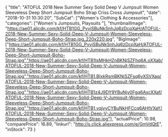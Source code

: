 {
	"title": "ATOFUL 2018 New Summer Sexy Solid Deep V Jumpsuit Women Sleeveless Deep Short Jumpsuit Boho Strap Criss Cross Jumpsuit",
	"date": "2018-10-31 10:30:20",
	"SubCat": ["Women's Clothing & Accessories"],
	"categories": ["Women's Jumpsuits, Playsuits "],
	"thumbnailImage": "https://ae01.alicdn.com/kf/HTB1GG_PvviSBuNkSnhJq6zDcpXaH/ATOFUL-2018-New-Summer-Sexy-Solid-Deep-V-Jumpsuit-Women-Sleeveless-Deep-Short-Jumpsuit-Boho-Strap.jpg_220x220.jpg",
	"BigImage": ["https://ae01.alicdn.com/kf/HTB1GG_PvviSBuNkSnhJq6zDcpXaH/ATOFUL-2018-New-Summer-Sexy-Solid-Deep-V-Jumpsuit-Women-Sleeveless-Deep-Short-Jumpsuit-Boho-Strap.jpg","https://ae01.alicdn.com/kf/HTB1IsMHkHZnBKNjSZFhq6A.oXXab/ATOFUL-2018-New-Summer-Sexy-Solid-Deep-V-Jumpsuit-Women-Sleeveless-Deep-Short-Jumpsuit-Boho-Strap.jpg","https://ae01.alicdn.com/kf/HTB1.BIxkRsmBKNjSZFsq6yXSVXaq/ATOFUL-2018-New-Summer-Sexy-Solid-Deep-V-Jumpsuit-Women-Sleeveless-Deep-Short-Jumpsuit-Boho-Strap.jpg","https://ae01.alicdn.com/kf/HTB1z4J9DY9YBuNjy0Fgq6AxcXXaf/ATOFUL-2018-New-Summer-Sexy-Solid-Deep-V-Jumpsuit-Women-Sleeveless-Deep-Short-Jumpsuit-Boho-Strap.jpg","https://ae01.alicdn.com/kf/HTB1.vqjvyCYBuNkHFCcq6AHtVXaY/ATOFUL-2018-New-Summer-Sexy-Solid-Deep-V-Jumpsuit-Women-Sleeveless-Deep-Short-Jumpsuit-Boho-Strap.jpg"],
	"actualPrice": 10.98,
	"comparePrice": 16.89,
	"linkurl": "http://s.click.aliexpress.com/e/GmVdQtE",
	"inStock": 73
}
